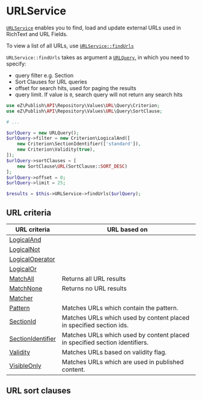 # URLService

[`URLService`](https://github.com/ezsystems/ezplatform-kernel/blob/v1.0.0/eZ/Publish/API/Repository/URLService.php)
enables you to find, load and update external URLs used in RichText and URL Fields.

To view a list of all URLs, use [`URLService::findUrls`](https://github.com/ezsystems/ezplatform-kernel/blob/v1.0.0/eZ/Publish/API/Repository/URLService.php#L38)

`URLService::findUrls` takes as argument a [`URLQuery`,](https://github.com/ezsystems/ezplatform-kernel/blob/v1.0.0/eZ/Publish/API/Repository/Values/URL/URLQuery.php)
in which you need to specify:

- query filter e.g. Section
- Sort Clauses for URL queries
- offset for search hits, used for paging the results
- query limit. If value is `0`, search query will not return any search hits

```php
use eZ\Publish\API\Repository\Values\URL\Query\Criterion;
use eZ\Publish\API\Repository\Values\URL\Query\SortClause; 

# ...

$urlQuery = new URLQuery();
$urlQuery->filter = new Criterion\LogicalAnd([
    new Criterion\SectionIdentifier(['standard']),
    new Criterion\Validity(true),
]);
$urlQuery->sortClauses = [
    new SortClause\URL(SortClause::SORT_DESC)
];
$urlQuery->offset = 0;
$urlQuery->limit = 25;

$results = $this->URLService->findUrls($urlQuery);
```

## URL criteria

|URL criteria|URL based on|
|------------|------------|
|[LogicalAnd](url_reference/logicaland_criterion.md)||
|[LogicalNot](url_reference/logicalnot_criterion.md)||
|[LogicalOperator](url_reference/logicaloperator_criterion.md)||
|[LogicalOr](url_reference/logicalor_criterion.md)||
|[MatchAll](url_reference/matchall_criterion.md)|Returns all URL results|
|[MatchNone](url_reference/matchnone_criterion.md)|Returns no URL results|
|[Matcher](url_reference/matcher_criterion.md)||
|[Pattern](url_reference/pattern_criterion.md)|Matches URLs which contain the pattern.|
|[SectionId](url_reference/sectionid_criterion.md)|Matches URLs which used by content placed in specified section ids.|
|[SectionIdentifier](url_reference/sectionidentifier_criterion.md)|Matches URLs which used by content placed in specified section identifiers.|
|[Validity](url_reference/validity_criterin.md)|Matches URLs based on validity flag.|
|[VisibleOnly](url_reference/visibleonly_criterion.md)|Matches URLs which are used in published content.|

## URL sort clauses

